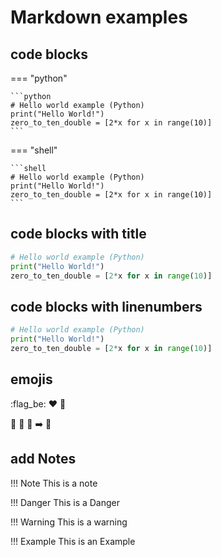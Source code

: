 # Markdown examples

## code blocks

=== "python"

	```python
	# Hello world example (Python)
	print("Hello World!")
	zero_to_ten_double = [2*x for x in range(10)]
	```

=== "shell"

	```shell
	# Hello world example (Python)
	print("Hello World!")
	zero_to_ten_double = [2*x for x in range(10)]
	```

## code blocks with title 

```python title="hello-world.py"
# Hello world example (Python)
print("Hello World!")
zero_to_ten_double = [2*x for x in range(10)]
```

## code blocks with linenumbers

```python linenums="1"
# Hello world example (Python)
print("Hello World!")
zero_to_ten_double = [2*x for x in range(10)]
```

## emojis
:flag_be: :heart: :beer:

:beer: :beers: :beer: :arrow_right: :nauseated_face:

## add Notes

!!! Note
	This is a note

!!! Danger
	This is a Danger

!!! Warning
	This is a warning

!!! Example
	This is an Example